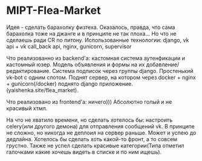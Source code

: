 # MIPT-Flea-Market

Идея - сделать барахолку физтеха. Оказалось, правда, что сама барахолка тоже на джанге и в принципе не так плоха... Но что не сделаешь ради CR по питону. 
Использованные технологии: django, vk api + vk call_back api, nginx, gunicorn, supervisor

Что реализованно из backend'а: кастомная система аутенфикации и кастомный юзер. Модель объявления и формы на их добавление/редактирование. Система подписок через группы django. Простенький vk-bot с одним слотом. Поднят сервер, на котором через docker + nginx + gunicorn(/docker) поднято django приложение. (yaishenka.site/flea_market). 

Что реализовано из frontend'а: ничего))) Абсолютно голый и не красивый хтмл.

На что не хватило времени, но сделать хотелось бы: настроить celery(или другого демона) для отправления сообщений vk. В принципе не сложно, но никогда не деплоил на сервер раньше. Может и успею до дедлайна. Хотелось бы сделать хоть какой-то фронт, а то совсем грустно. Также не успел сделать красивые категории(Типа отметил галочками какие хочешь видеть в списке и по ним ищешь). 
